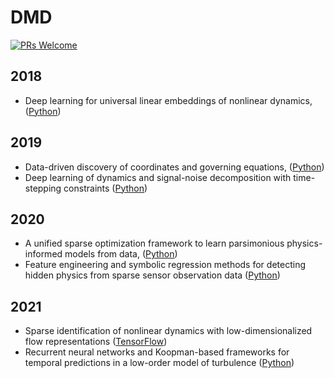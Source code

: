 # DMD

[![PRs Welcome](https://img.shields.io/badge/PRs-welcome-brightgreen.svg?style=flat-square)](http://makeapullrequest.com)


## 2018
* Deep learning for universal linear embeddings of nonlinear dynamics, ([Python](https://github.com/BethanyL/DeepKoopman))

## 2019
* Data-driven discovery of coordinates and governing equations, ([Python](https://github.com/kpchamp/SindyAutoencoders))
* Deep learning of dynamics and signal-noise decomposition with time-stepping constraints ([Python](https://github.com/snagcliffs/RKNN))

## 2020
* A unified sparse optimization framework to learn parsimonious physics-informed models from data, ([Python](https://github.com/kpchamp/SINDySR3))
* Feature engineering and symbolic regression methods for detecting hidden physics from sparse sensor observation data ([Python](https://github.com/sayin/Data_Driven_Symbolic_Regression))

## 2021
* Sparse identification of nonlinear dynamics with low-dimensionalized flow representations ([TensorFlow](https://github.com/kfukami/CNN-SINDy-MLROM))
* Recurrent neural networks and Koopman-based frameworks for temporal predictions in a low-order model of turbulence ([Python](https://github.com/KTH-Nek5000/9eqModel_KNFandLSTM))
